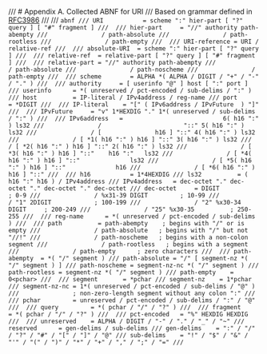 /// # Appendix A.  Collected ABNF for URI
/// Based on grammar defined in [RFC3986](https://datatracker.ietf.org/doc/rfc3986/)
///
/// ```abnf
/// URI           = scheme ":" hier-part [ "?" query ] [ "#" fragment ]
/// 
/// hier-part     = "//" authority path-abempty
///               / path-absolute
///               / path-rootless
///               / path-empty
/// 
/// URI-reference = URI / relative-ref
/// 
/// absolute-URI  = scheme ":" hier-part [ "?" query ]
/// 
/// relative-ref  = relative-part [ "?" query ] [ "#" fragment ]
/// 
/// relative-part = "//" authority path-abempty
///               / path-absolute
///               / path-noscheme
///               / path-empty
/// 
/// scheme        = ALPHA *( ALPHA / DIGIT / "+" / "-" / "." )
/// 
/// authority     = [ userinfo "@" ] host [ ":" port ]
/// userinfo      = *( unreserved / pct-encoded / sub-delims / ":" )
/// host          = IP-literal / IPv4address / reg-name
/// port          = *DIGIT
/// 
/// IP-literal    = "[" ( IPv6address / IPvFuture  ) "]"
/// 
/// IPvFuture     = "v" 1*HEXDIG "." 1*( unreserved / sub-delims / ":" )
/// 
/// IPv6address   =                            6( h16 ":" ) ls32
///               /                       "::" 5( h16 ":" ) ls32
///               / [               h16 ] "::" 4( h16 ":" ) ls32
///               / [ *1( h16 ":" ) h16 ] "::" 3( h16 ":" ) ls32
///               / [ *2( h16 ":" ) h16 ] "::" 2( h16 ":" ) ls32
///               / [ *3( h16 ":" ) h16 ] "::"    h16 ":"   ls32
///               / [ *4( h16 ":" ) h16 ] "::"              ls32
///               / [ *5( h16 ":" ) h16 ] "::"              h16
///               / [ *6( h16 ":" ) h16 ] "::"
/// 
/// h16           = 1*4HEXDIG
/// ls32          = ( h16 ":" h16 ) / IPv4address
/// IPv4address   = dec-octet "." dec-octet "." dec-octet "." dec-octet
/// dec-octet     = DIGIT                 ; 0-9
///               / %x31-39 DIGIT         ; 10-99
///               / "1" 2DIGIT            ; 100-199
///               / "2" %x30-34 DIGIT     ; 200-249
///               / "25" %x30-35          ; 250-255
/// 
/// reg-name      = *( unreserved / pct-encoded / sub-delims )
/// 
/// path          = path-abempty    ; begins with "/" or is empty
///               / path-absolute   ; begins with "/" but not "//!"
///               / path-noscheme   ; begins with a non-colon segment
///               / path-rootless   ; begins with a segment
///               / path-empty      ; zero characters
/// 
/// path-abempty  = *( "/" segment )
/// path-absolute = "/" [ segment-nz *( "/" segment ) ]
/// path-noscheme = segment-nz-nc *( "/" segment )
/// path-rootless = segment-nz *( "/" segment )
/// path-empty    = 0<pchar>
/// 
/// segment       = *pchar
/// segment-nz    = 1*pchar
/// segment-nz-nc = 1*( unreserved / pct-encoded / sub-delims / "@" )
///               ; non-zero-length segment without any colon ":"
/// 
/// pchar         = unreserved / pct-encoded / sub-delims / ":" / "@"
/// 
/// query         = *( pchar / "/" / "?" )
/// 
/// fragment      = *( pchar / "/" / "?" )
/// 
/// pct-encoded   = "%" HEXDIG HEXDIG
/// 
/// unreserved    = ALPHA / DIGIT / "-" / "." / "_" / "~"
/// reserved      = gen-delims / sub-delims
/// gen-delims    = ":" / "/" / "?" / "#" / "[" / "]" / "@"
/// sub-delims    = "!" / "$" / "&" / "'" / "(" / ")" / "*" / "+" / "," / ";" / "="
/// ```